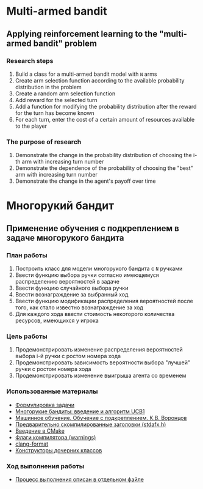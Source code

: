 ﻿# Multi-armed bandit
## Applying reinforcement learning to the "multi-armed bandit" problem
### Research steps
1. Build a class for a multi-armed bandit model with `N` arms
1. Create arm selection function according to the available probability distribution in the problem
1. Create a random arm selection function
1. Add reward for the selected turn
1. Add a function for modifying the probability distribution after the reward for the turn has become known
1. For each turn, enter the cost of a certain amount of resources available to the player

### The purpose of research
1. Demonstrate the change in the probability distribution of choosing the i-th arm with increasing turn number
1. Demonstrate the dependence of the probability of choosing the "best" arm with increasing turn number
1. Demonstrate the change in the agent's payoff over time


# Многорукий бандит
## Применение обучения с подкреплением в задаче многорукого бандита
### План работы
1. Построить класс для модели многорукого бандита с `N` ручками
1. Ввести функцию выбора ручки согласно имеющемуся распределению вероятностей в задаче
1. Ввести функцию случайного выбора ручки
1. Ввести вознаграждение за выбранный ход
1. Ввести функцию модификации распределения вероятностей после того, как стало известно вознаграждение за ход
1. Для каждого хода ввести стоимость некоторого количества ресурсов, имеющихся у игрока

### Цель работы
1. Продемонстрировать изменение распределения вероятностей выбора i-й ручки с ростом номера хода
1. Продемонстрировать зависимость вероятности  выбора  "лучшей"  ручки  с  ростом номера хода
1. Продемонстрировать изменение выигрыша агента со временем

### Использованные материалы
- [Формулировка задачи](https://star-wiki.ru/wiki/Multi-armed_bandit)
- [Многорукие бандиты: введение и алгоритм UCB1](https://habr.com/ru/company/surfingbird/blog/168611/)
- [Машинное обучение. Обучение с подкреплением. К.В. Воронцов](https://www.youtube.com/watch?v=iEUrX_eEWNY)
- [Предварительно скомпилированные заголовки (stdafx.h)](https://habr.com/ru/company/pvs-studio/blog/227521/)
- [Введение в CMake](https://neerc.ifmo.ru/wiki/index.php?title=CMake_Tutorial)
- [Флаги компилятора (warnings)](https://habr.com/ru/post/490850/)
- [clang-format](https://clang.llvm.org/docs/ClangFormatStyleOptions.html)
- [Конструкторы дочерних классов](https://www.learncpp.com/cpp-tutorial/constructors-and-initialization-of-derived-classes/)

### Ход выполнения работы
- [Процесс выполнения описан в отдельном файле](progressDescription.md)